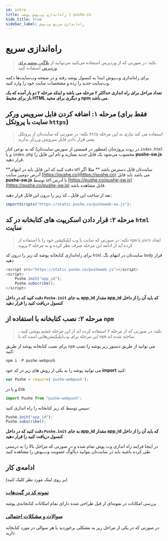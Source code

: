 ```yaml
---
id: intro
title: راه‌اندازی وب‌پوش پوشه | pushe.co
hide_title: true
sidebar_label: راه‌اندازی سریع وب‌پوش
---
```


# راه‌اندازی سریع

> نکته: در صورتی که از وردپرس استفاده می‌کنید می‌توانید از [پلاگین پوشه برای وردپرس](pushe.co/docs/wordpress) استفاده کنید

برای راه‌اندازی وب‌پوش ابتدا به کنسول پوشه رفته و در صفحه وب‌سایت‌ها دکمه وب‌سایت جدید را زده و مشخصات سایت خود را وارد کنید.

**تعداد مراحل برای راه اندازی حداکثر ۲ مرحله می باشد و اینکه مرحله ۲ دو بار آمده که یک بار برای محیط HTML و دیگری برای محید npm می باشد.**

## مرحله ۱: اضافه کردن فایل سرویس ورکر (فقط برای سایت با پروتکل ```https```)

> نکته: در صورتی که سایت‌تان از پروتکل ```http``` استفاده می کند نیازی به این مرحله یعنی قرار دادن فایل سرویس وررکر ندارید

در روت پروژه‌تان (منظور در قسمتی از سورس سایت‌تان) که به نوعی کنار ```index.html``` و یا ```index.php``` محسوب می‌شود یک فایل جدید بسازید 
و نام این فایل را **pushe-sw.js** قرار دهید.

**دقت کنید که این فایل باید در انتهای url سایت‌تان قابل دسترس باشد ** مثلا اگر آدرس دومین سایت [https://pushe.co](https://pushe.co) می باشد 
باید فایل **pushe-sw.js** توسط url با آدرس [https://pushe.co/pushe-sw.js](https://pushe.co/pushe-sw.js) قابل مشاهده باشد.

بعد از ساخت این فایل ، کد زیر را درون این فایل قرار دهید:

```javascript
importScripts("https://static.pushe.co/pusheweb-sw.js");
```

## مرحله ۲: قرار دادن اسکریپت های کتابخانه در کد ```html``` سایت‌

> نکته: در صورتی که سایت یا وب اپلیکیشن خود را با استفاده از ```npm``` یا ```yarn``` ایجاد کرده اید از ادامه این مرحله صرف نظر کرده و به مرحله ۳ بروید

برای راه‌اندازی کتابخانه پوشه کد زیر را درون کد ```html``` سایت‌تان در انتهای تگ ```body``` قرار دهید

```javascript
<script src="https://static.pushe.co/pusheweb.js"></script>
<script>
    Pushe.init("app_id");
    Pushe.subscribe();
</script>
```

**دقت کنید که در داخل ```Pushe.init``` به جای **app_id** مقدار **app_id** که باید آن ‌را از داخل کنسول دریافت کنید را قرار دهید**


## مرحله ۲:  نصب کتابخانه با استفاده از ```npm```

> نکته: در صورتی که از مرحله ۲ استفاده کرده اید از این مرحله چشم پوشی کنید ، این مرحله برای وب‌اپلیکیشن‌هایی است که با ‍‍‍```npm``` ساخته شده اند

برای نصب کتابخانه پوشه از طریق ```npm``` می توانید از طریق دستور زیر پوشه را نصب کنید:

```javascript
npm i -P pushe-webpush
```

می توانید پوشه را به یکی از روش های زیر در کد خود **import** کنید:

```javascript
var Pushe = require('pushe-webpush');
```

و یا در ```ES6```

```javascript
import Pushe from "pushe-webpush";
```

سپس توسط کد زیر کتابخانه را راه اندازی کنید:

```javascript
Pushe.init("app_id");
Pushe.subscribe();
```

**دقت کنید که در داخل ```Pushe.init``` به جای **app_id** مقدار **app_id** که باید آن ‌را از داخل کنسول دریافت کنید را قرار دهید**
‍‍‍

در اینجا فرایند راه اندازی وب پوش تمام شده و در صورتی که مراحل بالا را به درستی طی کرده باشید باید در سایت‌تان بتوانید دیالوگ عضویت وب‌پوش را مشاهده کنید.



## ادامه‌ی کار
(بر روی لینک مورد نظر کلیک کنید)

### [نمونه کد در گیت‌هاب](https://github.com/pusheco/webpush-samples)
بررسی امکانات در نمونه‌ای از قبل طراحی شده دارای تمام امکانات کتابخانه‌ی پوشه

### [سوالات و مشکلات احتمالی](/docs/webpush/errors)
در صورتی که در یکی از مراحل زیر به مشکلی برخوردید یا هر سوالی در مورد کتابخانه‌ دارید
